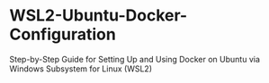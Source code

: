 # WSL2-Ubuntu-Docker-Configuration
Step-by-Step Guide for Setting Up and Using Docker on Ubuntu via Windows Subsystem for Linux (WSL2)
